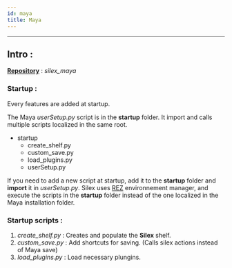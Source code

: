 ```yaml
---
id: maya
title: Maya
---
```


---

## Intro :

<u><b>Repository</b></u> : _silex_maya_

### Startup :

Every features are added at startup.

The Maya _userSetup.py_ script is in the **startup** folder. It import and calls multiple scripts localized in the same root.

- startup
  - create_shelf.py
  - custom_save.py
  - load_plugins.py
  - userSetup.py

If you need to add a new script at startup, add it to the **startup** folder and **import** it in _userSetup.py_. Silex uses [REZ](../../Workflow/Rez/Rez.mdx) environnement manager, and execute the scripts in the **startup** folder instead of the one localized in the Maya installation folder.

### Startup scripts :

1. _create_shelf.py_ : Creates and populate the **Silex** shelf.
2. _custom_save.py_ : Add shortcuts for saving. (Calls silex actions instead of Maya save)
3. _load_plugins.py_ : Load necessary plungins.
